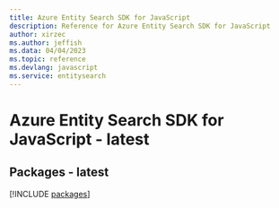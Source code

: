 ```yaml
---
title: Azure Entity Search SDK for JavaScript
description: Reference for Azure Entity Search SDK for JavaScript
author: xirzec
ms.author: jeffish
ms.data: 04/04/2023
ms.topic: reference
ms.devlang: javascript
ms.service: entitysearch
---
```

# Azure Entity Search SDK for JavaScript - latest
## Packages - latest
[!INCLUDE [packages](entity-search-index.md)]